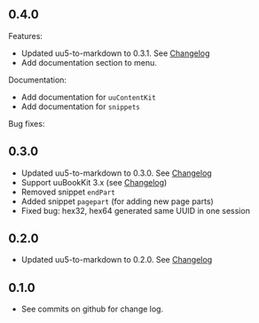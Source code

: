 0.4.0
-----
Features: 
* Updated uu5-to-markdown to 0.3.1. See [Changelog](https://github.com/jiridudekusy/uu5-to-markdown/blob/master/doc/CHANGELOG.md)
* Add documentation section to menu.

Documentation:
* Add documentation for `uuContentKit`
* Add documentation for `snippets`

Bug fixes:

0.3.0
-----
* Updated uu5-to-markdown to 0.3.0. See [Changelog](https://github.com/jiridudekusy/uu5-to-markdown/blob/master/doc/CHANGELOG.md)
* Support uuBookKit 3.x (see [Changelog](https://uuos9.plus4u.net/uu-bookkitg01-main/78462435-e3f5c648e85f4319bd8fc25ea5be6c2c/book/page?code=rn_3))
* Removed snippet `endPart`
* Added  snippet `pagepart` (for adding new page parts)
* Fixed bug: hex32, hex64 generated same UUID in one session

0.2.0
-----
* Updated uu5-to-markdown to 0.2.0. See [Changelog](https://github.com/jiridudekusy/uu5-to-markdown/blob/master/doc/CHANGELOG.md)

0.1.0
-----
* See commits on github for change log.
